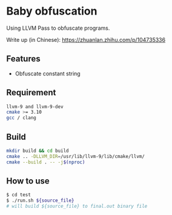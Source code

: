 # Baby obfuscation

Using LLVM Pass to obfuscate programs.

Write up (in Chinese): <https://zhuanlan.zhihu.com/p/104735336>

## Features

- Obfuscate constant string

## Requirement

```bash
llvm-9 and llvm-9-dev
cmake >= 3.10
gcc / clang
```

## Build

```bash
mkdir build && cd build
cmake .. -DLLVM_DIR=/usr/lib/llvm-9/lib/cmake/llvm/
cmake --build . -- -j$(nproc)
```

## How to use

```bash
$ cd test
$ ./run.sh ${source_file}
# will build ${source_file} to final.out binary file
```

